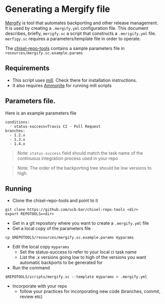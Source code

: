 # Generating a Mergify file

[Mergify](https://mergify.io/) is tool that automates backporting and other release management. It is used by creating
a `.mergify.yml` configuration file. This document describes, briefly, `merigfy.sc` a script that constructs
a `.merigify.yml` file.
`merfigy.sc` requires a parameters/template file in order to operate.

The [chisel-repo-tools](https://github.com/ucb-bar/chisel-repo-tools) contains a sample parameters file
in `resources/mergify.sc.example.params`

## Requirements

- This script uses [mill](https://github.com/lihaoyi/mill). Check there for installation instructions.
- It also requires [Ammonite](https://ammonite.io/) for running mill scripts

## Parameters file.

Here is an example parameters file

```
conditions:
  - status-success=Travis CI - Pull Request
branches:
  - 1.2.x
  - 1.3.x
  - 1.4.x
```

> Note: `status-success` field should match the task name of the continuous integration process used in your repo

> Note: The order of the backporting tree should be low versions to high.

## Running

- Clone the chisel-repo-tools and point to it

```
git clone https://github.com/ucb-bar/chisel-repo-tools <dir>
export REPOTOOLS=<dir>
```

- Get in a git repository where you want to create a `.mergify.yml` file
- Get a local copy of the parameters file

```
cp $REPOTOOLS/resources/mergify.sc.example.params myparams
```

- Edit the local copy `myparams`
  - Set the status-success to refer to your local ci task name
  - List the .x versions going low to high of the versions you want automatic backports to be generated for
- Run the command

```
$REPOTOOLS/scripts/mergify.sc --template myparams > .mergify.yml
```

- Incorporate with your repo
  - follow your practices for incorporating new code (branches, commit, review etc)

